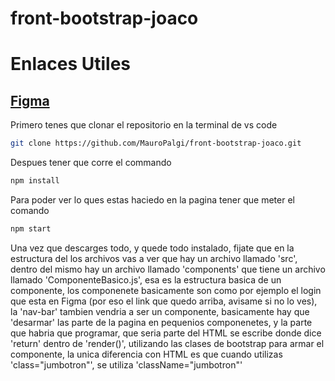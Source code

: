 # front-bootstrap-joaco
# Enlaces Utiles

[Figma](https://www.figma.com/file/GE7sCFJGS5g4ZBCEM3BVi1/Adasu?node-id=6%3A3)
------------------

Primero tenes que clonar el repositorio en la terminal de vs code

```bash
git clone https://github.com/MauroPalgi/front-bootstrap-joaco.git
```

Despues tener que corre el commando

```bash
npm install
```

Para poder ver lo ques estas haciedo en la pagina tener que meter el comando

```bash
npm start
```
Una vez que descarges todo, y quede todo instalado, fijate que en la estructura del los archivos vas a ver que hay un archivo llamado 'src', dentro del mismo hay un archivo llamado 'components' que tiene un archivo llamado 'ComponenteBasico.js', esa es la estructura basica de un componente, los componenete basicamente son como por ejemplo el login que esta en Figma (por eso el link que quedo arriba, avisame si no lo ves), la 'nav-bar' tambien vendria a ser un componente, basicamente hay que 'desarmar' las parte de la pagina en pequenios componenetes, y la parte que habria que programar, que seria parte del HTML se escribe donde dice 'return' dentro de 'render()', utilizando las clases de bootstrap para armar el componente, la unica diferencia con HTML es que cuando utilizas 'class="jumbotron"', se utiliza 'className="jumbotron"'
